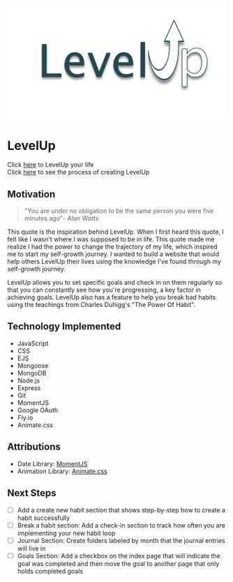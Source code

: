 ![Logo](/public/images/level-up-logo-white-background.png)
# LevelUp 
Click [here](https://andrea-level-up.fly.dev) to LevelUp your life  
Click [here](https://trello.com/b/tSRifbni/unit-2-project) to see the process of creating LevelUp

## Motivation
>"You are under no obligation to be the same person you were five minutes ago"- *Alan Watts*  

This quote is the inspiration behind LevelUp. When I first heard this quote, I felt like I wasn't where I was supposed to be in life. This quote made me realize I had the power to change the trajectory of my life, which inspired me to start my self-growth journey. I wanted to build a website that would help others LevelUp their lives using the knowledge I've found through my self-growth journey.  

LevelUp allows you to set specific goals and check in on them regularly so that you can constantly see how you're progressing, a key factor in achieving goals. LevelUp also has a feature to help you break bad habits using the teachings from Charles Duhigg's "The Power Of Habit".

## Technology Implemented
* JavaScript
* CSS
* EJS
* Mongoose
* MongoDB
* Node.js
* Express
* Git
* MomentJS
* Google OAuth
* Fly.io
* Animate.css

## Attributions 
* Date Library: [MomentJS](https://momentjs.com/)
* Animation Library: [Animate.css](https://animate.style/)

## Next Steps
- [ ] Add a create new habit section that shows step-by-step how to create a habit successfully
- [ ] Break a habit section: Add a check-in section to track how often you are implementing your new habit loop
- [ ] Journal Section: Create folders labeled by month that the journal entries will live in
- [ ] Goals Section: Add a checkbox on the index page that will indicate the goal was completed and then move the goal to another page that only holds completed goals